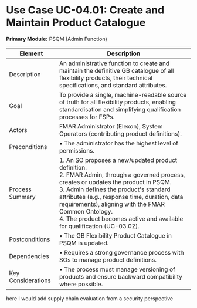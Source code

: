 # Use Case UC-04.01: Create and Maintain Product Catalogue
**Primary Module:** PSQM (Admin Function)

| Element            | Description                                                                                                                                                                                                                                                                                                                                                                    |
| ------------------ | ------------------------------------------------------------------------------------------------------------------------------------------------------------------------------------------------------------------------------------------------------------------------------------------------------------------------------------------------------------------------------ |
| Description        | An administrative function to create and maintain the definitive GB catalogue of all flexibility products, their technical specifications, and standard attributes.                                                                                                                                                                                                            |
| Goal               | To provide a single, machine-readable source of truth for all flexibility products, enabling standardisation and simplifying qualification processes for FSPs.                                                                                                                                                                                                                 |
| Actors             | FMAR Administrator (Elexon), System Operators (contributing product definitions).                                                                                                                                                                                                                                                                                              |
| Preconditions      | • The administrator has the highest level of permissions.                                                                                                                                                                                                                                                                                                                      |
| Process Summary    | 1. An SO proposes a new/updated product definition. <br> 2. FMAR Admin, through a governed process, creates or updates the product in PSQM. <br> 3. Admin defines the product's standard attributes (e.g., response time, duration, data requirements), aligning with the FMAR Common Ontology. <br> 4. The product becomes active and available for qualification (UC-03.02). |
| Postconditions     | • The GB Flexibility Product Catalogue in PSQM is updated.                                                                                                                                                                                                                                                                                                                     |
| Dependencies       | • Requires a strong governance process with SOs to manage product definitions.                                                                                                                                                                                                                                                                                                 |
| Key Considerations | • The process must manage versioning of products and ensure backward compatibility where possible.                                                                                                                                                                                                                                                                             |
here I would add supply chain evaluation from a security perspective
